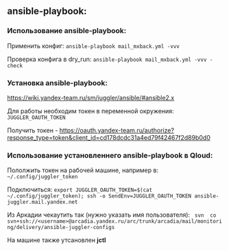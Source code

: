 ## ansible-playbook:

### Использование ansible-playbook:
Применить конфиг:
```ansible-playbook mail_mxback.yml -vvv```

Проверка конфига в dry_run:
```ansible-playbook mail_mxback.yml -vvv -check```

### Установка ansible-playbook:
https://wiki.yandex-team.ru/sm/juggler/ansible/#ansible2.x

Для работы необходим токен в переменной окружения: `JUGGLER_OAUTH_TOKEN`

Получить токен - https://oauth.yandex-team.ru/authorize?response_type=token&client_id=cd178dcdc31a4ed79f42467f2d89b0d0

### Использование установленнего ansible-playbook в Qloud:
Пололжить токен на рабочей машине, например в: `~/.config/juggler_token`

Подключиться:
```export JUGGLER_OAUTH_TOKEN=$(cat ~/.config/juggler_token); ssh -o SendEnv=JUGGLER_OAUTH_TOKEN ansible-juggler.mail.yandex.net```

Из Аркадии чекаутить так (нужно указать имя пользователя):
``` svn  co svn+ssh://<username>@arcadia.yandex.ru/arc/trunk/arcadia/mail/monitoring/delivery/ansible-juggler-configs```

На машине также утсановлен **jctl**
